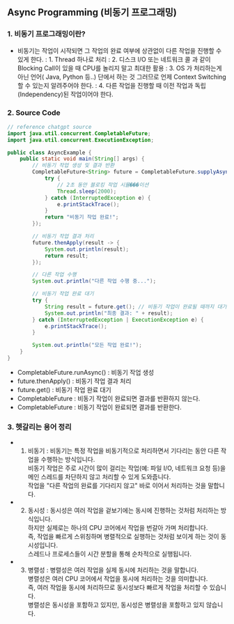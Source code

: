## Async Programming (비동기 프로그래밍)

### 1. 비동기 프로그래밍이란?

- 비동기는 작업이 시작되면 그 작업의 완료 여부에 상관없이 다른 작업을 진행할 수 있게 한다.
: 1. Thread 하나로 처리
: 2. 디스크 I/O 또는 네트워크 콜 과 같이 Blocking Call이 있을 때 CPU를 놀리지 말고 최대한 활용
: 3. OS 가 처리하는게 아닌 언어( Java, Python 등..) 단에서 하는 것 그러므로 언제 Context Switching 할 수 있는지 알려주어야 한다.
: 4. 다른 작업을 진행할 때 이전 작업과 독립(Independency)된 작업이어야 한다.


### 2. Source Code

```java
// reference chatgpt source
import java.util.concurrent.CompletableFuture;
import java.util.concurrent.ExecutionException;

public class AsyncExample {
    public static void main(String[] args) {
        // 비동기 작업 생성 및 결과 반환
        CompletableFuture<String> future = CompletableFuture.supplyAsync(() -> {
            try {
                // 2초 동안 블로킹 작업 시뮬���이션
                Thread.sleep(2000);
            } catch (InterruptedException e) {
                e.printStackTrace();
            }
            return "비동기 작업 완료!";
        });

        // 비동기 작업 결과 처리
        future.thenApply(result -> {
            System.out.println(result);
            return result;
        });

        // 다른 작업 수행
        System.out.println("다른 작업 수행 중...");

        // 비동기 작업 완료 대기
        try {
            String result = future.get(); // 비동기 작업이 완료될 때까지 대기
            System.out.println("최종 결과: " + result);
        } catch (InterruptedException | ExecutionException e) {
            e.printStackTrace();
        }

        System.out.println("모든 작업 완료!");
    }
}
```
- CompletableFuture.runAsync() : 비동기 작업 생성
- future.thenApply() : 비동기 작업 결과 처리
- future.get() : 비동기 작업 완료 대기
- CompletableFuture<Void> : 비동기 작업이 완료되면 결과를 반환하지 않는다.
- CompletableFuture<String> : 비동기 작업이 완료되면 결과를 반환한다.


### 3. 헷갈리는 용어 정리

- 1. 비동기
: 비동기는 특정 작업을 비동기적으로 처리하면서 기다리는 동안 다른 작업을 수행하는 방식입니다.</br>
  비동기 작업은 주로 시간이 많이 걸리는 작업(예: 파일 I/O, 네트워크 요청 등)을 메인 스레드를 차단하지 않고 처리할 수 있게 도와줍니다.</br>
  작업을 "다른 작업의 완료를 기다리지 않고" 바로 이어서 처리하는 것을 말합니다.

- 2. 동시성
: 동시성은 여러 작업을 겉보기에는 동시에 진행하는 것처럼 처리하는 방식입니다.</br>
  하지만 실제로는 하나의 CPU 코어에서 작업을 번갈아 가며 처리합니다.</br>
  즉, 작업을 빠르게 스위칭하며 병렬적으로 실행하는 것처럼 보이게 하는 것이 동시성입니다.</br>
  스레드나 프로세스들이 시간 분할을 통해 순차적으로 실행됩니다.

- 3. 병렬성
: 병렬성은 여러 작업을 실제 동시에 처리하는 것을 말합니다.</br>
  병렬성은 여러 CPU 코어에서 작업을 동시에 처리하는 것을 의미합니다.</br>
  즉, 여러 작업을 동시에 처리하므로 동시성보다 빠르게 작업을 처리할 수 있습니다.</br>
  병렬성은 동시성을 포함하고 있지만, 동시성은 병렬성을 포함하고 있지 않습니다.

